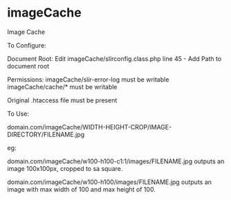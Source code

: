 imageCache
==========

Image Cache


To Configure:

Document Root:
Edit imageCache/slirconfig.class.php line 45 - Add Path to document root

Permissions: 
imageCache/slir-error-log must be writable
imageCache/cache/* must be writable

Original .htaccess file must be present


To Use:

domain.com/imageCache/WIDTH-HEIGHT-CROP/IMAGE-DIRECTORY/FILENAME.jpg

eg:

domain.com/imageCache/w100-h100-c1:1/images/FILENAME.jpg
outputs an image 100x100px, cropped to sa square.

domain.com/imageCache/w100-h100/images/FILENAME.jpg
outputs an image with max width of 100 and max height of 100.


